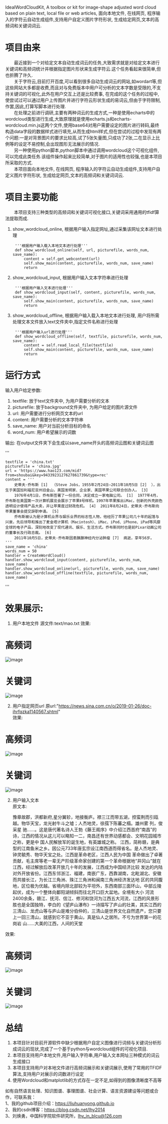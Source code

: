 IdealWordCloudKit, A toolbox or kit for image-shape adjusted word cloud based on plain text, local file or web articles, 面向本地文件, 在线网页, 程序输入的字符云自动生成组件,支持用户自定义图片字符形状, 生成给定网页,文本的高频词和关键词词云.

# 项目由来
&emsp;&emsp;最近接到一个对给定文本自动生成词云的任务,大致需求就是对给定文本进行关键词和高频词统计并根据指定图片形状来生成字符云.这个任务看起来很简单,但也折腾了许久.  
&emsp;&emsp;关于字符云,目前打开百度,可以看到很多自动生成词云的网站,如wordart等,但这些网站大多都是收费,而且对与免费版本中用户可分析的文本字数是受限的,不支持关键词的可视化,此外在用户交互上还是比较费事, 在完成的这个任务的过程中,使尝试过可以通过用户上传图片并进行字符云形状生成的易词云,但由于字符限制,作罢,因此,打算写脚本进行处理.    
&emsp;&emsp;在处理之前进行调研,主要有两种词云的生成方式,一种是使用echarts中的wordcloud类型进行生成,大致原理就是使用echarts.js和echarts-wordcloud.min.js这两个文件,使用base64对用户需要设定的图片进行转码,最终构造data字段的数据样式进行填充,从而生成html样式,但在尝试的过程中发现有两个问题:一是对背景图片的要求比较高,试了5张矢量图,只成功了2张,二在显示上比例等的设定不易控制,会出现图形无法展示的情况.  
&emsp;&emsp;另一种使用python脚本,python脚本中通过调用wordcloud这个可视化组件,可以完成此类任务.该组件操作起来比较简单,对于图片的适用性也较强,也是本项目所采取的方式.  
&emsp;&emsp;本项目面向本地文件, 在线网页, 程序输入的字符云自动生成组件,支持用户自定义图片字符形状, 生成给定网页,文本的高频词和关键词词云.  


# 项目主要功能

&emsp;&emsp;本项目支持三种类型的高频词和关键词可视化接口,关键词采用通用的tfidf算法提取而成.  
1) show_wordcloud_online, 根据用户输入指定网址,通过采集该网址文本进行处理


        '''根据用户输入载入本地文本进行处理'''
        def show_wordcloud_online(self, url, picturefile, words_num, save_name):
            content = self.get_webcontent(url)
            self.show_main(content, picturefile, words_num, save_name)
            return


2) show_wordcloud_input, 根据用户输入文本字符串进行处理



        '''根据用户输入文本进行处理'''
        def show_wordcloud_input(self, content, picturefile, words_num, save_name):
            self.show_main(content, picturefile, words_num, save_name)
            return


2) show_wordcloud_offline, 根据用户输入载入本地文本进行处理, 用户将所需处理文本文件放入text文件夹中,指定文件名称进行处理



        '''根据用户输入url进行处理'''
        def show_wordcloud_offline(self, textfile, picturefile, words_num, save_name):
            content = self.read_local_file(textfile)
            self.show_main(content, picturefile, words_num, save_name)
            return


# 运行方式

输入用户给定参数:
1) textfile: 放于text文件夹中, 为用户需要分析的文本
2) picturefile: 放于background文件夹中, 为用户给定的图片源文件
3) url: 用户需要进行分析网页文本的url
4) content: 用户需要分析的文本字符串
5) save_name: 用户对当前分析目标的命名
6) word_num: 用户希望展示的词数

输出: 在output文件夹下会生成以save_name开头的高频词云图和关键词云图


'''

    textfile = 'china.txt'
    picturefile = 'china.jpg'
    url = 'https://www.hao123.com/mid?from=shoubai&key=9433923127627861739&type=rec'
    content = '''
        史蒂夫·乔布斯 [1]  （Steve Jobs，1955年2月24日—2011年10月5日 [2]  ），出生于美国加利福尼亚州旧金山，美国发明家、企业家、美国苹果公司联合创办人。 [3]
        1976年4月1日，乔布斯签署了一份合同，决定成立一家电脑公司。 [1]  1977年4月，乔布斯在美国第一次计算机展览会展示了苹果Ⅱ号样机。1997年苹果推出iMac，创新的外壳颜色透明设计使得产品大卖，并让苹果度过财政危机。 [4]  2011年8月24日，史蒂夫·乔布斯向苹果董事会提交辞职申请。 [5]
        乔布斯被认为是计算机业界与娱乐业界的标志性人物，他经历了苹果公司几十年的起落与兴衰，先后领导和推出了麦金塔计算机（Macintosh）、iMac、iPod、iPhone、iPad等风靡全球的电子产品，深刻地改变了现代通讯、娱乐、生活方式。乔布斯同时也是前Pixar动画公司的董事长及行政总裁。 [6]
        2011年10月5日，史蒂夫·乔布斯因患胰腺神经内分泌肿瘤 [7]  病逝，享年56岁。
    '''
    save_name = 'china'
    words_num = 50
    handler = CreateWordCloud()
    handler.show_wordcloud_input(content, picturefile, words_num, save_name)
    handler.show_wordcloud_online(url, picturefile, words_num, save_name)
    handler.show_wordcloud_offline(textfile, picturefile, words_num, save_name)


'''

# 效果展示:
1) 用户本地文件
源文件:text/mao.txt
效果:
# 高频词
![image](https://github.com/liuhuanyong/IdealWordCloudKit/blob/master/image/mao-topwords.jpg)
# 关键词
![image](https://github.com/liuhuanyong/IdealWordCloudKit/blob/master/image/mao-keywords.jpg)


2) 用户指定网页url
原url:"https://news.sina.com.cn/o/2019-01-26/doc-ihrfqzka1140567.shtml"  
效果:  
# 高频词
![image](https://github.com/liuhuanyong/IdealWordCloudKit/blob/master/image/huawei-topwords.jpg)
# 关键词
![image](https://github.com/liuhuanyong/IdealWordCloudKit/blob/master/image/huawei-keywords.jpg)

2) 用户输入文本  
原文本:  

    豫章故郡，洪都新府,星分翼轸，地接衡庐。襟三江而带五湖，控蛮荆而引瓯越。物华天宝，龙光射牛斗之墟；人杰地灵，徐孺下陈蕃之榻。雄州雾 列，俊采星  驰……。这是唐代著名诗人王勃《藤王阁序》中介绍江西首府“南昌”的诗，江西的情况从这儿可以略知一二，南昌还有世界动感都会、文明花园城市之称，更是中     国人民解放军的诞生地，有英雄城之称。
    江西，简称赣，是典型的江南鱼米之乡。因公元733年唐玄宗设江南西道而得省名。是人杰地灵、钟灵毓秀、物华天宝之处。江西是革命老区，江西人民为中国   革命做出了卓著贡献，毛主席等老一辈无产阶级革命家创建的第一个革命根据地“井冈山”就在江西，经过解放后改革开放几十年的发展，江西成为中国经济比较    发达的内陆对外开放省份。江西东邻浙江、福建，南嵌广东，西靠湖南，北毗湖北、安徽而共接长江，为长江三角洲、珠江三角洲和闽南三角洲经济发达地            区的共同腹地，区位极为优越。省境内除北部较为平坦外，东西南部三面环山，中部丘陵起伏，成为一个整体向鄱阳湖倾斜而往北开口巨大盆地。全境有大小           河流2400余条，赣江、抚河、信江、修河和饶河为江西五大河流，江西的风景形胜也是全国独特，李白的《望庐山瀑布》一诗描写了庐山的壮美，其实江西的         三清山、龙虎山等与庐山是难分伯仲的，三清山是世界文化自然遗产，您只要上一回三清山，就感到它不亚于黄山，真是仙人之居所。不亏为世界第一的花岗岩          山……大美的江西，人间的天堂

效果:  
# 高频词    
![image](https://github.com/liuhuanyong/IdealWordCloudKit/blob/master/image/jiangxi-topwords.jpg)
# 关键词
![image](https://github.com/liuhuanyong/IdealWordCloudKit/blob/master/image/jiangxi-keywords.jpg)

# 总结
1) 本项目针对目前开源软件中缺少根据用户自定义图像进行词频与关键词分析形成词云的现状,完成了一个基于python与wordcloud组件的可视化项目.  
2) 本项目支持用户本地文件,用户输入字符串,用户输入文本网址三种模式的词云生成接口  
3) 本项目支持用户对本地文件进行高频词展示和关键词展示,使用了常用的TFIDF算法,支持用户对展示的词数进行设定  
4) 使用Wordcloud和matplotlib的方式存在一定不足,如得到的图像清晰度不高等  


如有自然语言处理、知识图谱、事理图谱、社会计算、语言资源建设等问题或合作，可联系我：  
1、我的github项目介绍：https://liuhuanyong.github.io  
2、我的csdn博客：https://blog.csdn.net/lhy2014  
3、刘焕勇，中国科学院软件研究所，lhy_in_blcu@126.com  
